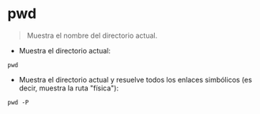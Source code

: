 # pwd

> Muestra el nombre del directorio actual.

- Muestra el directorio actual:

`pwd`

- Muestra el directorio actual y resuelve todos los enlaces simbólicos (es decir, muestra la ruta "física"):

`pwd -P`
